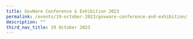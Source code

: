 ```yaml
---
title: GovWare Conference & Exhibition 2023
permalink: /events/19-october-2023/govware-conference-and-exhibition/
description: ""
third_nav_title: 19 October 2023
---
```

